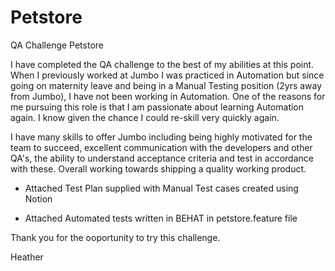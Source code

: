 # Petstore
QA Challenge Petstore

I have completed the QA challenge to the best of my abilities at this point. When I previously worked at Jumbo I was practiced in Automation but since going on maternity leave and being in a Manual Testing position (2yrs away from Jumbo), I have not been working in Automation. One of the reasons for me pursuing this role is that I am passionate about learning Automation again. I know given the chance I could re-skill very quickly again.

I have many skills to offer Jumbo including being highly motivated for the team to succeed, excellent communication with the developers and other QA's, the ability to understand acceptance criteria and test in accordance with these. Overall working towards shipping a quality working product. 

* Attached Test Plan supplied with Manual Test cases created using Notion 

* Attached Automated tests written in BEHAT in petstore.feature file

Thank you for the ooportunity to try this challenge. 

Heather
